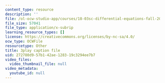 ```yaml
---
content_type: resource
description: ''
file: /ol-ocw-studio-app/courses/18-03sc-differential-equations-fall-2011/272780d957b142ae128319c3294ee7b7_MCrDzhpu3-s.srt
file_size: 57041
file_type: application/x-subrip
learning_resource_types: []
license: https://creativecommons.org/licenses/by-nc-sa/4.0/
ocw_type: OCWFile
resourcetype: Other
title: 3play caption file
uid: 272780d9-57b1-42ae-1283-19c3294ee7b7
video_files:
  video_thumbnail_file: null
video_metadata:
  youtube_id: null
---
```

